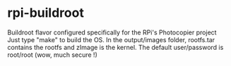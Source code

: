 rpi-buildroot
=============

Buildroot flavor configured specifically for the RPi's Photocopier project
Just type "make" to build the OS.
In the output/images folder, rootfs.tar contains the rootfs and zImage is the kernel.
The default user/password is root/root (wow, much secure !)
